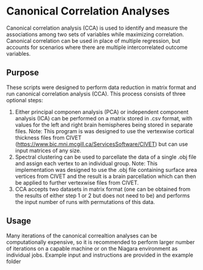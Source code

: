 # Canonical Correlation Analyses
Canonical correlation analysis (CCA) is used to identify and measure the associations among two sets of variables while maximizing correlation. Canonical correlation can be used in place of multiple regression, but accounts for scenarios where there are multiple intercorrelated outcome variables.

## Purpose
These scripts were designed to perform data reduction in matrix format and run canonical correlation analysis (CCA). This process consists of three optional steps:
  1. Either principal componen analysis (PCA) or independent component analysis (ICA) can be performed on a matrix stored in .csv format, with values for the left and right brain hemispheres being stored in separate files. Note: This program is was designed to use the vertexwise cortical thickness files from CIVET (https://www.bic.mni.mcgill.ca/ServicesSoftware/CIVET) but can use input matrices of any size.
  2. Spectral clustering can be used to parcellate the data of a single .obj file and assign each vertex to an individual group. Note: This implementation was designed to use the .obj file containing surface area vertices from CIVET and the result is a brain parcellation which can then be applied to further vertexwise files from CIVET.
  3. CCA accepts two datasets in matrix format (one can be obtained from the results of either step 1 or 2 but does not need to be) and performs the input number of runs with permutations of this data.

## Usage
Many iterations of the canonical correaltion analyses can be computationally expensive, so it is recommended to perform larger number of iterations on a capable machine or on the Niagara environment as individual jobs. Example input and instructions are provided in the example folder


